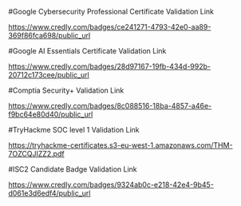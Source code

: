 #Google Cybersecurity Professional Certificate Validation Link

https://www.credly.com/badges/ce241271-4793-42e0-aa89-369f86fca698/public_url

#Google AI Essentials Certificate Validation Link

https://www.credly.com/badges/28d97167-19fb-434d-992b-20712c173cee/public_url

#Comptia Security+ Validation Link

https://www.credly.com/badges/8c088516-18ba-4857-a46e-f9bc64e80d40/public_url

#TryHackme SOC level 1 Validation Link

https://tryhackme-certificates.s3-eu-west-1.amazonaws.com/THM-7OZCQJIZZ2.pdf

#ISC2 Candidate Badge Validation Link

https://www.credly.com/badges/9324ab0c-e218-42e4-9b45-d061e3d6edf4/public_url

